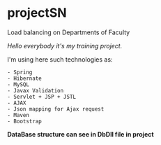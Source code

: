 # projectSN

Load balancing on Departments of Faculty

_Hello everybody it's my training project._

I'm using here such technologies as:
    
    - Spring 
    - Hibernate
    - MySQL
    - Javax Validation
    - Servlet + JSP + JSTL
    - AJAX
    - Json mapping for Ajax request
    - Maven
    - Bootstrap

**DataBase structure can see in DbDll file in project**





